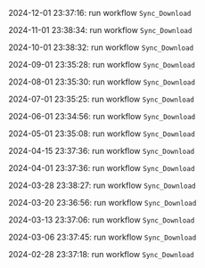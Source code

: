 2024-12-01 23:37:16: run workflow `Sync_Download` 

2024-11-01 23:38:34: run workflow `Sync_Download` 

2024-10-01 23:38:32: run workflow `Sync_Download` 

2024-09-01 23:35:28: run workflow `Sync_Download` 

2024-08-01 23:35:30: run workflow `Sync_Download` 

2024-07-01 23:35:25: run workflow `Sync_Download` 

2024-06-01 23:34:56: run workflow `Sync_Download` 

2024-05-01 23:35:08: run workflow `Sync_Download` 

2024-04-15 23:37:36: run workflow `Sync_Download` 

2024-04-01 23:37:36: run workflow `Sync_Download` 

2024-03-28 23:38:27: run workflow `Sync_Download` 

2024-03-20 23:36:56: run workflow `Sync_Download` 

2024-03-13 23:37:06: run workflow `Sync_Download` 

2024-03-06 23:37:45: run workflow `Sync_Download` 

2024-02-28 23:37:18: run workflow `Sync_Download` 


